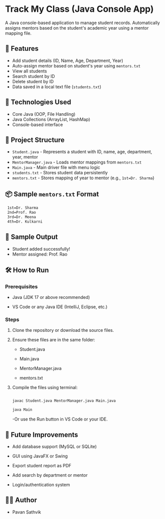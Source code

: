 # Track My Class (Java Console App)

A Java console-based application to manage student records. Automatically assigns mentors based on the student's academic year using a mentor mapping file.

## 🚀 Features
- Add student details (ID, Name, Age, Department, Year)
- Auto-assign mentor based on student's year using `mentors.txt`
- View all students
- Search student by ID
- Delete student by ID
- Data saved in a local text file (`students.txt`)

## 📂 Technologies Used
- Core Java (OOP, File Handling)
- Java Collections (ArrayList, HashMap)
- Console-based interface

## 📄 Project Structure

- `Student.java` - Represents a student with ID, name, age, department, year, mentor
- `MentorManager.java` - Loads mentor mappings from `mentors.txt`
- `Main.java` - Main driver file with menu logic
- `students.txt` - Stores student data persistently
- `mentors.txt` - Stores mapping of year to mentor (e.g., `1st=Dr. Sharma`)

## 📦 Sample `mentors.txt` Format

```txt
 1st=Dr. Sharma
 2nd=Prof. Rao
 3rd=Dr. Meena
 4th=Dr. Kulkarni
```


## 🧪 Sample Output

- Student added successfully!
- Mentor assigned: Prof. Rao

## 🛠️ How to Run

### Prerequisites
- Java (JDK 17 or above recommended)

- VS Code or any Java IDE (IntelliJ, Eclipse, etc.)

### Steps
1. Clone the repository or download the source files.

2. Ensure these files are in the same folder:

   - Student.java

   - Main.java

   - MentorManager.java

   - mentors.txt

3. Compile the files using terminal:
   ```bash

   javac Student.java MentorManager.java Main.java

   java Main
   ```
   
   -Or use the Run button in VS Code or your IDE.

## 📌 Future Improvements

- Add database support (MySQL or SQLite)

- GUI using JavaFX or Swing

- Export student report as PDF

- Add search by department or mentor

- Login/authentication system

## 🧑‍💻 Author
 - Pavan Sathvik
